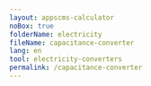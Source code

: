 ```yaml
---
layout: appscms-calculator
noBox: true
folderName: electricity
fileName: capacitance-converter
lang: en
tool: electricity-converters
permalink: /capacitance-converter
---
```

